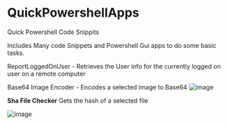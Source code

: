 # QuickPowershellApps

Quick Powershell Code Snippits



Includes Many code Snippets and Powershell Gui apps to do some basic tasks.

ReportLoggedOnUser - Retrieves the User info for the currently logged on user on a remote computer

Base64 Image Encoder - Encodes a selected image to Base64
![image](https://github.com/SHIFTYProjects/QuickPowershellApps/assets/115837132/51c460f7-0d4f-4766-89c1-b9f3dd12db36)



**Sha File Checker**
Gets the hash of a selected file 

![image](https://github.com/SHIFTYProjects/QuickPowershellApps/assets/115837132/89588134-0084-4871-927f-38c8c7383661)
